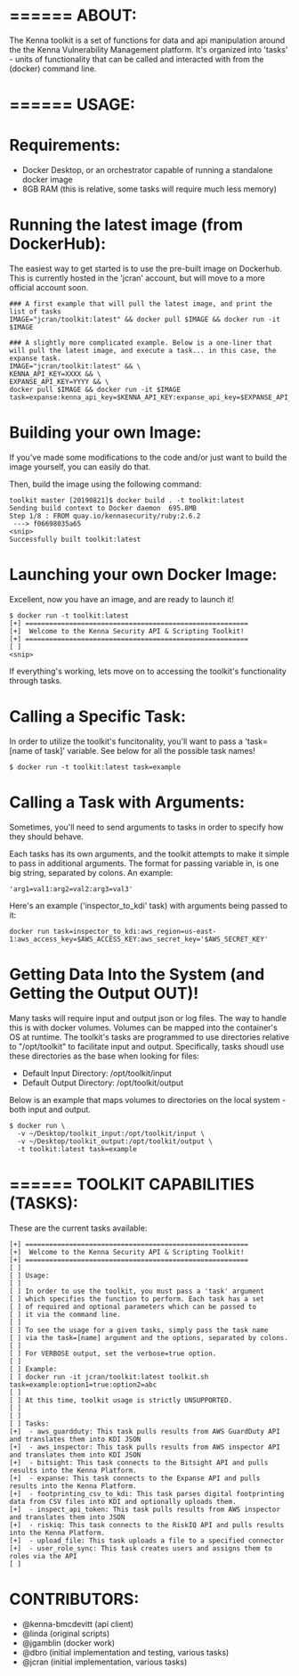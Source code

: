 
======
ABOUT:
======

The Kenna toolkit is a set of functions for data and api manipulation around the the Kenna Vulnerability Management platform.  It's organized into 'tasks' - units of functionality that can be called and interacted with from the (docker) command line.

======
USAGE:
======

Requirements: 
=============
 - Docker Desktop, or an orchestrator capable of running a standalone docker image 
 - 8GB RAM (this is relative, some tasks will require much less memory)

Running the latest image (from DockerHub):
==========================================

The easiest way to get started is to use the pre-built image on Dockerhub. This is currently hosted in the 'jcran' account, but will move to a more official account soon. 

```
### A first example that will pull the latest image, and print the list of tasks
IMAGE="jcran/toolkit:latest" && docker pull $IMAGE && docker run -it $IMAGE
```

```
### A slightly more complicated example. Below is a one-liner that will pull the latest image, and execute a task... in this case, the expanse task.
IMAGE="jcran/toolkit:latest" && \
KENNA_API_KEY=XXXX && \
EXPANSE_API_KEY=YYYY && \
docker pull $IMAGE && docker run -it $IMAGE task=expanse:kenna_api_key=$KENNA_API_KEY:expanse_api_key=$EXPANSE_API_KEY
```

Building your own Image: 
========================

If you've made some modifications to the code and/or just want to build the image yourself, you can easily do that. 

Then, build the image using the following command: 

```
toolkit master [20190821]$ docker build . -t toolkit:latest
Sending build context to Docker daemon  695.8MB
Step 1/8 : FROM quay.io/kennasecurity/ruby:2.6.2
 ---> f06698035a65
<snip>
Successfully built toolkit:latest
```

Launching your own Docker Image: 
================================

Excellent, now you have an image, and are ready to launch it!

```
$ docker run -t toolkit:latest
[+] ========================================================      
[+]  Welcome to the Kenna Security API & Scripting Toolkit!       
[+] ========================================================      
[ ]                                                               
<snip> 
```

If everything's working, lets move on to accessing the toolkit's functionality through tasks. 


Calling a Specific Task:
========================

In order to utilize the toolkit's funcitonality, you'll want to pass a 'task=[name of task]' variable. See below for all the possible task names! 

```
$ docker run -t toolkit:latest task=example
```

Calling a Task with Arguments:
==============================

Sometimes, you'll need to send arguments to tasks in order to specify how they should behave. 

Each tasks has its own arguments, and the toolkit attempts to make it simple to pass in additional arguments. The format for passing variable in, is one big string, separated by colons. An example: 
```
'arg1=val1:arg2=val2:arg3=val3'
```

Here's an example ('inspector_to_kdi' task) with arguments being passed to it:

```
docker run task=inspector_to_kdi:aws_region=us-east-1:aws_access_key=$AWS_ACCESS_KEY:aws_secret_key='$AWS_SECRET_KEY'
```

Getting Data Into the System (and Getting the Output OUT)! 
==========================================================

Many tasks will require input and output json or log files. The way to handle this is with docker volumes. Volumes can be mapped into the container's OS at runtime.  The toolkit's tasks are programmed to use directories relative to "/opt/toolkit" to facilitate input and output. Specifically, tasks shoudl use these directories as the base when looking for files:
 
 - Default Input Directory: /opt/toolkit/input
 - Default Output Directory: /opt/toolkit/output

Below is an example that maps volumes to directories on the local system - both input and output. 

```
$ docker run \
  -v ~/Desktop/toolkit_input:/opt/toolkit/input \
  -v ~/Desktop/toolkit_output:/opt/toolkit/output \
  -t toolkit:latest task=example
```

======
TOOLKIT CAPABILITIES (TASKS): 
=============================

These are the current tasks available: 

```                                                            
[+] ========================================================           
[+]  Welcome to the Kenna Security API & Scripting Toolkit!            
[+] ========================================================           
[ ]                                                                    
[ ] Usage:                                                             
[ ]                                                                    
[ ] In order to use the toolkit, you must pass a 'task' argument       
[ ] which specifies the function to perform. Each task has a set       
[ ] of required and optional parameters which can be passed to         
[ ] it via the command line.                                           
[ ]                                                                    
[ ] To see the usage for a given tasks, simply pass the task name      
[ ] via the task=[name] argument and the options, separated by colons. 
[ ]                                                                    
[ ] For VERBOSE output, set the verbose=true option.                   
[ ]                                                                    
[ ] Example:                                                           
[ ] docker run -it jcran/toolkit:latest toolkit.sh task=example:option1=true:option2=abc              
[ ]                                                                    
[ ] At this time, toolkit usage is strictly UNSUPPORTED.               
[ ]                                                                    
[ ]                                                                    
[ ] Tasks:
[+]  - aws_guardduty: This task pulls results from AWS GuardDuty API and translates them into KDI JSON
[+]  - aws_inspector: This task pulls results from AWS inspector API and translates them into KDI JSON
[+]  - bitsight: This task connects to the Bitsight API and pulls results into the Kenna Platform.
[+]  - expanse: This task connects to the Expanse API and pulls results into the Kenna Platform.
[+]  - footprinting_csv_to_kdi: This task parses digital footprinting data from CSV files into KDI and optionally uploads them.
[+]  - inspect_api_token: This task pulls results from AWS inspector and translates them into JSON
[+]  - riskiq: This task connects to the RiskIQ API and pulls results into the Kenna Platform.
[+]  - upload_file: This task uploads a file to a specified connector
[+]  - user_role_sync: This task creates users and assigns them to roles via the API
[ ]                                                                    
```

CONTRIBUTORS:
=============
 - @kenna-bmcdevitt (api client) 
 - @linda (original scripts)
 - @jgamblin (docker work)
 - @dbro (initial implementation and testing, various tasks)
 - @jcran (initial implementation, various tasks)

